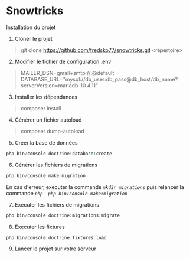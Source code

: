 # Snowtricks

Installation du projet 

1. Clôner le projet
> git clone https://github.com/fredsko77/snowtricks.git <répertoire>

2. Modifier le fichier de configuration .env
> MAILER_DSN=gmail+smtp://:@default
> DATABASE_URL="mysql://db_user:db_pass@db_host/db_name?serverVersion=mariadb-10.4.11"

3. Installer les dépendances 
> composer install 

4. Générer un fichier autoload 
> composer dump-autoload

5. Créer la base de données 
```php 
php bin/console doctrine:database:create
```

6. Générer les fichiers de migrations 
```php
php bin/console make:migration
``` 
En cas d'erreur, executer la commande *`mkdir migrations`* puis relancer la commande *`php  php bin/console make:migration`* 

7. Executer les fichiers de migrations 
```php 
php bin/console doctrine:migrations:migrate
```

8. Executer les fixtures 
```php 
php bin/console doctrine:fixtures:load
```

9. Lancer le projet sur votre serveur 
